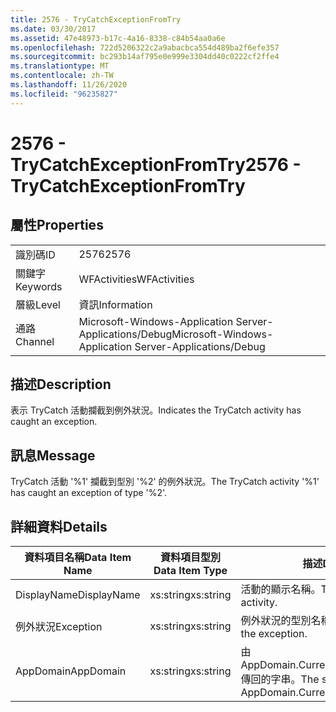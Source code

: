 ```yaml
---
title: 2576 - TryCatchExceptionFromTry
ms.date: 03/30/2017
ms.assetid: 47e48973-b17c-4a16-8338-c84b54aa0a6e
ms.openlocfilehash: 722d5206322c2a9abacbca554d489ba2f6efe357
ms.sourcegitcommit: bc293b14af795e0e999e3304dd40c0222cf2ffe4
ms.translationtype: MT
ms.contentlocale: zh-TW
ms.lasthandoff: 11/26/2020
ms.locfileid: "96235827"
---
```

# <a name="2576---trycatchexceptionfromtry"></a><span data-ttu-id="a3863-102">2576 - TryCatchExceptionFromTry</span><span class="sxs-lookup"><span data-stu-id="a3863-102">2576 - TryCatchExceptionFromTry</span></span>

## <a name="properties"></a><span data-ttu-id="a3863-103">屬性</span><span class="sxs-lookup"><span data-stu-id="a3863-103">Properties</span></span>  
  
|||  
|-|-|  
|<span data-ttu-id="a3863-104">識別碼</span><span class="sxs-lookup"><span data-stu-id="a3863-104">ID</span></span>|<span data-ttu-id="a3863-105">2576</span><span class="sxs-lookup"><span data-stu-id="a3863-105">2576</span></span>|  
|<span data-ttu-id="a3863-106">關鍵字</span><span class="sxs-lookup"><span data-stu-id="a3863-106">Keywords</span></span>|<span data-ttu-id="a3863-107">WFActivities</span><span class="sxs-lookup"><span data-stu-id="a3863-107">WFActivities</span></span>|  
|<span data-ttu-id="a3863-108">層級</span><span class="sxs-lookup"><span data-stu-id="a3863-108">Level</span></span>|<span data-ttu-id="a3863-109">資訊</span><span class="sxs-lookup"><span data-stu-id="a3863-109">Information</span></span>|  
|<span data-ttu-id="a3863-110">通路</span><span class="sxs-lookup"><span data-stu-id="a3863-110">Channel</span></span>|<span data-ttu-id="a3863-111">Microsoft-Windows-Application Server-Applications/Debug</span><span class="sxs-lookup"><span data-stu-id="a3863-111">Microsoft-Windows-Application Server-Applications/Debug</span></span>|  
  
## <a name="description"></a><span data-ttu-id="a3863-112">描述</span><span class="sxs-lookup"><span data-stu-id="a3863-112">Description</span></span>  

 <span data-ttu-id="a3863-113">表示 TryCatch 活動攔截到例外狀況。</span><span class="sxs-lookup"><span data-stu-id="a3863-113">Indicates the TryCatch activity has caught an exception.</span></span>  
  
## <a name="message"></a><span data-ttu-id="a3863-114">訊息</span><span class="sxs-lookup"><span data-stu-id="a3863-114">Message</span></span>  

 <span data-ttu-id="a3863-115">TryCatch 活動 '%1' 攔截到型別 '%2' 的例外狀況。</span><span class="sxs-lookup"><span data-stu-id="a3863-115">The TryCatch activity '%1' has caught an exception of type '%2'.</span></span>  
  
## <a name="details"></a><span data-ttu-id="a3863-116">詳細資料</span><span class="sxs-lookup"><span data-stu-id="a3863-116">Details</span></span>  
  
|<span data-ttu-id="a3863-117">資料項目名稱</span><span class="sxs-lookup"><span data-stu-id="a3863-117">Data Item Name</span></span>|<span data-ttu-id="a3863-118">資料項目型別</span><span class="sxs-lookup"><span data-stu-id="a3863-118">Data Item Type</span></span>|<span data-ttu-id="a3863-119">描述</span><span class="sxs-lookup"><span data-stu-id="a3863-119">Description</span></span>|  
|--------------------|--------------------|-----------------|  
|<span data-ttu-id="a3863-120">DisplayName</span><span class="sxs-lookup"><span data-stu-id="a3863-120">DisplayName</span></span>|<span data-ttu-id="a3863-121">xs:string</span><span class="sxs-lookup"><span data-stu-id="a3863-121">xs:string</span></span>|<span data-ttu-id="a3863-122">活動的顯示名稱。</span><span class="sxs-lookup"><span data-stu-id="a3863-122">The display name of the activity.</span></span>|  
|<span data-ttu-id="a3863-123">例外狀況</span><span class="sxs-lookup"><span data-stu-id="a3863-123">Exception</span></span>|<span data-ttu-id="a3863-124">xs:string</span><span class="sxs-lookup"><span data-stu-id="a3863-124">xs:string</span></span>|<span data-ttu-id="a3863-125">例外狀況的型別名稱。</span><span class="sxs-lookup"><span data-stu-id="a3863-125">The type name of the exception.</span></span>|  
|<span data-ttu-id="a3863-126">AppDomain</span><span class="sxs-lookup"><span data-stu-id="a3863-126">AppDomain</span></span>|<span data-ttu-id="a3863-127">xs:string</span><span class="sxs-lookup"><span data-stu-id="a3863-127">xs:string</span></span>|<span data-ttu-id="a3863-128">由 AppDomain.CurrentDomain.FriendlyName 傳回的字串。</span><span class="sxs-lookup"><span data-stu-id="a3863-128">The string returned by AppDomain.CurrentDomain.FriendlyName.</span></span>|
